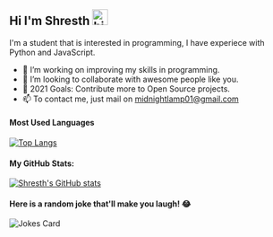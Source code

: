 ## Hi I'm Shresth <img src="https://user-images.githubusercontent.com/1303154/88677602-1635ba80-d120-11ea-84d8-d263ba5fc3c0.gif" width="28px" alt="hi">

I'm a student that is interested in programming, I have experiece with Python and JavaScript.

- 👀 I’m working on improving my skills in programming.
- 💞️ I’m looking to collaborate with awesome people like you.
- 🥅 2021 Goals: Contribute more to Open Source projects.
- 📫 To contact me, just mail on midnightlamp01@gmail.com

#### Most Used Languages
[![Top Langs](https://github-readme-stats.vercel.app/api/top-langs/?username=midnight-sudo&layout=compact)](https://github.com/anuraghazra/github-readme-stats)


#### My GitHub Stats:
[![Shresth's GitHub stats](https://github-readme-stats.vercel.app/api/?username=midnight-sudo&show_icons=true&theme=radical)](https://github.com/Shresth001github-readme-stats)


#### Here is a random joke that'll make you laugh! 😂
![Jokes Card](https://readme-jokes.vercel.app/api)
